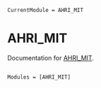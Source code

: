 ```@meta
CurrentModule = AHRI_MIT
```

# AHRI_MIT

Documentation for [AHRI_MIT](https://github.com/kobusherbst/AHRI_MIT.jl).

```@index
```

```@autodocs
Modules = [AHRI_MIT]
```
